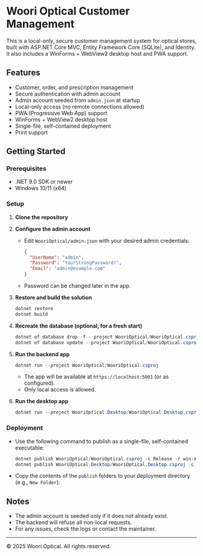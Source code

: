 # Woori Optical Customer Management

This is a local-only, secure customer management system for optical stores, built with ASP.NET Core MVC, Entity Framework Core (SQLite), and Identity. It also includes a WinForms + WebView2 desktop host and PWA support.

## Features
- Customer, order, and prescription management
- Secure authentication with admin account
- Admin account seeded from `admin.json` at startup
- Local-only access (no remote connections allowed)
- PWA (Progressive Web App) support
- WinForms + WebView2 desktop host
- Single-file, self-contained deployment
- Print support

## Getting Started

### Prerequisites
- .NET 9.0 SDK or newer
- Windows 10/11 (x64)

### Setup
1. **Clone the repository**
2. **Configure the admin account**
   - Edit `WooriOptical/admin.json` with your desired admin credentials:
     ```json
     {
       "UserName": "admin",
       "Password": "YourStrongPassword!",
       "Email": "admin@example.com"
     }
     ```
   - Password can be changed later in the app.
3. **Restore and build the solution**
   ```powershell
   dotnet restore
   dotnet build
   ```
4. **Recreate the database (optional, for a fresh start)**
   ```powershell
   dotnet ef database drop -f --project WooriOptical/WooriOptical.csproj
   dotnet ef database update --project WooriOptical/WooriOptical.csproj
   ```
5. **Run the backend app**
   ```powershell
   dotnet run --project WooriOptical/WooriOptical.csproj
   ```
   - The app will be available at `https://localhost:5001` (or as configured).
   - Only local access is allowed.

6. **Run the desktop app**
   ```powershell
   dotnet run --project WooriOptical.Desktop/WooriOptical.Desktop.csproj
   ```

### Deployment
- Use the following command to publish as a single-file, self-contained executable:
  ```powershell
  dotnet publish WooriOptical/WooriOptical.csproj -c Release -r win-x64 --self-contained true /p:PublishSingleFile=true
  dotnet publish WooriOptical.Desktop/WooriOptical.Desktop.csproj -c Release -r win-x64 --self-contained true /p:PublishSingleFile=true
  ```
- Copy the contents of the `publish` folders to your deployment directory (e.g., `New Folder`).

## Notes
- The admin account is seeded only if it does not already exist.
- The backend will refuse all non-local requests.
- For any issues, check the logs or contact the maintainer.

---

© 2025 Woori Optical. All rights reserved.

